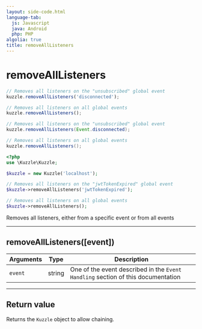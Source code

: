 ```yaml
---
layout: side-code.html
language-tab:
  js: Javascript
  java: Android
  php: PHP
algolia: true
title: removeAllListeners
---
```


# removeAllListeners

```js
// Removes all listeners on the "unsubscribed" global event
kuzzle.removeAllListeners('disconnected');

// Removes all listeners on all global events
kuzzle.removeAllListeners();
```

```java
// Removes all listeners on the "unsubscribed" global event
kuzzle.removeAllListeners(Event.disconnected);

// Removes all listeners on all global events
kuzzle.removeAllListeners();
```

```php
<?php
use \Kuzzle\Kuzzle;

$kuzzle = new Kuzzle('localhost');

// Removes all listeners on the "jwtTokenExpired" global event
$kuzzle->removeAllListeners('jwtTokenExpired');

// Removes all listeners on all global events
$kuzzle->removeAllListeners();
```

Removes all listeners, either from a specific event or from all events

---

## removeAllListeners([event])

| Arguments | Type | Description |
|---------------|---------|----------------------------------------|
| ``event`` | string | One of the event described in the ``Event Handling`` section of this documentation |

---

## Return value

Returns the `Kuzzle` object to allow chaining.

